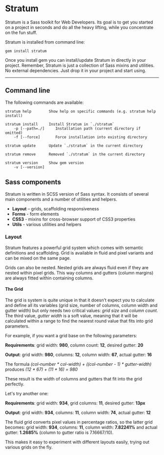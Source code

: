 Stratum
=======

Stratum is a Sass toolkit for Web Developers. Its goal is to get you started on a project in seconds and do all the heavy lifting, while you concentrate on the fun stuff.

Stratum is installed from command line:

`gem install stratum`

Once you install gem you can install/update Stratum in directly in your project. Remember, Stratum is just a collection of Sass mixins and utilities. No external dependencies. Just drop it in your project and start using.

---

Command line
------------

The following commands are available:

```
stratum help        Show help on specific commands (e.g. stratum help install)

stratum install     Install Stratum in `./stratum`
	-p [--path=./]	   Installation path (current directory if omitted)
	-f [--force]	   Force installation into existing directory

stratum update      Update `./stratum` in the current directory

stratum remove      Removed `./stratum` in the current directory

stratum version     Show gem version
    -v [--version]
```

Sass components
---------------

Stratum is written in SCSS version of Sass syntax. It consists of several main components and a number of utilities and helpers.

* **Layout** – grids, scaffolding responsiveness
* **Forms** - form elements
* **CSS3** - mixins for cross-browser support of CSS3 properties
* **Utils** - various utilities and helpers

### Layout

Stratum features a powerful grid system which comes with semantic definitions and scaffolding. Grid is available in fluid and pixel variants and can be mixed on the same page.

Grids can also be nested. Nested grids are always fluid even if they are nested within pixel grids. This way columns and gutters (column margins) are always fitted within containing columns.

#### The Grid

The grid is system is quite unique in that it doesn't expect you to calculate and define all its variables (grid size, number of columns, column width and gutter width) but only needs two critical values: *grid size* and *column count*. The third value, *gutter width* is a soft value, meaning that it will be calculated within a range to find the nearest round value that fits into grid parameters.

For example, if you want a grid base on the following parameters:

**Requirements**: grid width: **980**, column count: **12**, desired gutter: **20**

**Output**: grid width: **980**, columns: **12**, column width: **67**, actual gutter: **16**

The formula *(col-number * col-width) + ((col-number - 1) * gutter-width)* produces *(12 * 67) + (11 * 16) = 980*

These result is the width of columns and gutters that fit into the grid perfectly.

Let's try another one:

**Requirements**: grid width: **934**, grid columns: **11**, desired gutter: **13px**

**Output**: grid width: **934**, columns: **11**, column width: **74**, actual gutter: **12**

The fluid grid converts pixel values in percentage ratios, so the latter grid becomes: grid width: **934**, columns: **11**, column width: **7.82241%** and actual gutter: **1.2685%** (column to gutter ratio is 7.16667/10).

This makes it easy to experiment with different layouts easily, trying out various grids on the fly.